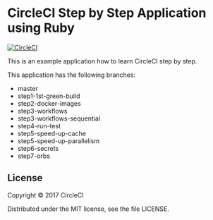 # CircleCI Step by Step Application using Ruby
[![CircleCI](https://circleci.com/gh/CircleCI-Public/circleci-step-by-step-ruby/tree/step5-speed-up-parallelism.svg?style=svg)](https://circleci.com/gh/CircleCI-Public/circleci-step-by-step-ruby/tree/step5-speed-up-parallelism)

This is an example application how to learn CircleCI step by step.

This application has the following branches: 

- master
- step1-1st-green-build
- step2-docker-images
- step3-workflows
- step3-workflows-sequential
- step4-run-test
- step5-speed-up-cache
- step5-speed-up-parallelism
- step6-secrets
- step7-orbs

## License

Copyright © 2017 CircleCI

Distributed under the MIT license, see the file LICENSE.


